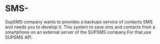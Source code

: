 # SMS-
SupSMS company wants to provides a backups service of contacts SMS and needs you to develop it. This system to  save sms and contacts from a smartphone on an external server of the SUPSMS company.For that,use SUPSMS API.
